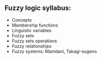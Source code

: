 ## Fuzzy logic syllabus:

- Concepts
- Membership functions
- Linguistic variables
- Fuzzy sets
- Fuzzy sets operations
- Fuzzy relationships
- Fuzzy systems: Mamdani, Takagi-sugeno
